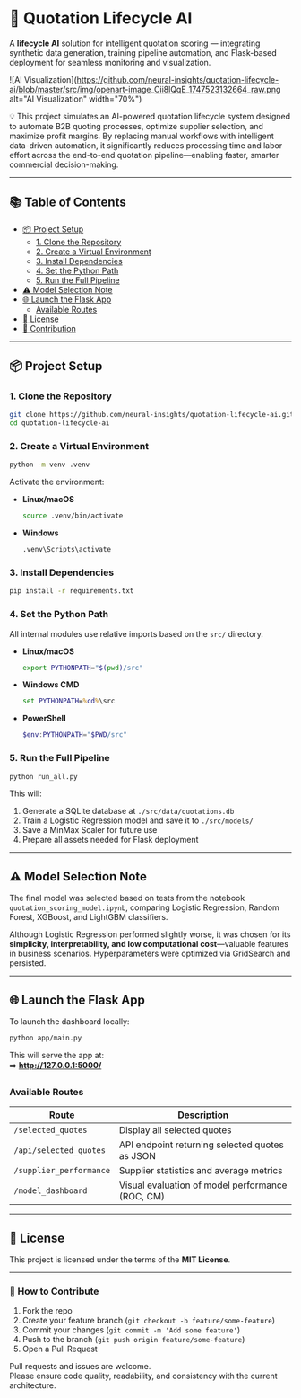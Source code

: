 # 🧠 Quotation Lifecycle AI

A **lifecycle AI** solution for intelligent quotation scoring — integrating synthetic data generation, training pipeline automation, and Flask-based deployment for seamless monitoring and visualization.

![AI Visualization](https://github.com/neural-insights/quotation-lifecycle-ai/blob/master/src/img/openart-image_Cii8lQqE_1747523132664_raw.png alt="AI Visualization" width="70%")

💡 This project simulates an AI-powered quotation lifecycle system designed to automate B2B quoting processes, optimize supplier selection, and maximize profit margins. By replacing manual workflows with intelligent data-driven automation, it significantly reduces processing time and labor effort across the end-to-end quotation pipeline—enabling faster, smarter commercial decision-making.

---

## 📚 Table of Contents

- [📦 Project Setup](#-project-setup)
  - [1. Clone the Repository](#1-clone-the-repository)
  - [2. Create a Virtual Environment](#2-create-a-virtual-environment)
  - [3. Install Dependencies](#3-install-dependencies)
  - [4. Set the Python Path](#4-set-the-python-path)
  - [5. Run the Full Pipeline](#5-run-the-full-pipeline)
- [⚠️ Model Selection Note](#️-model-selection-note)
- [🌐 Launch the Flask App](#-launch-the-flask-app)
  - [Available Routes](#available-routes)
- [📄 License](#-license)
- [🤝 Contribution](#-contribution)

---

## 📦 Project Setup

### 1. Clone the Repository

```bash
git clone https://github.com/neural-insights/quotation-lifecycle-ai.git
cd quotation-lifecycle-ai
```

### 2. Create a Virtual Environment

```bash
python -m venv .venv
```

Activate the environment:

- **Linux/macOS**
  ```bash
  source .venv/bin/activate
  ```

- **Windows**
  ```cmd
  .venv\Scripts\activate
  ```

### 3. Install Dependencies

```bash
pip install -r requirements.txt
```

### 4. Set the Python Path

All internal modules use relative imports based on the `src/` directory.

- **Linux/macOS**
  ```bash
  export PYTHONPATH="$(pwd)/src"
  ```

- **Windows CMD**
  ```cmd
  set PYTHONPATH=%cd%\src
  ```

- **PowerShell**
  ```powershell
  $env:PYTHONPATH="$PWD/src"
  ```

### 5. Run the Full Pipeline

```bash
python run_all.py
```

This will:

1. Generate a SQLite database at `./src/data/quotations.db`  
2. Train a Logistic Regression model and save it to `./src/models/`  
3. Save a MinMax Scaler for future use  
4. Prepare all assets needed for Flask deployment  

---

## ⚠️ Model Selection Note

The final model was selected based on tests from the notebook `quotation_scoring_model.ipynb`, comparing Logistic Regression, Random Forest, XGBoost, and LightGBM classifiers.

Although Logistic Regression performed slightly worse, it was chosen for its **simplicity, interpretability, and low computational cost**—valuable features in business scenarios. Hyperparameters were optimized via GridSearch and persisted.

---

## 🌐 Launch the Flask App

To launch the dashboard locally:

```bash
python app/main.py
```

This will serve the app at:  
➡️ **http://127.0.0.1:5000/**

### Available Routes

| Route                   | Description                                      |
|-------------------------|--------------------------------------------------|
| `/selected_quotes`      | Display all selected quotes                      |
| `/api/selected_quotes`  | API endpoint returning selected quotes as JSON   |
| `/supplier_performance` | Supplier statistics and average metrics          |
| `/model_dashboard`      | Visual evaluation of model performance (ROC, CM) |

---

## 📄 License

This project is licensed under the terms of the **MIT License**.

---


### 🤝 How to Contribute
1. Fork the repo
2. Create your feature branch (`git checkout -b feature/some-feature`)
3. Commit your changes (`git commit -m 'Add some feature'`)
4. Push to the branch (`git push origin feature/some-feature`)
5. Open a Pull Request

Pull requests and issues are welcome.  
Please ensure code quality, readability, and consistency with the current architecture.


